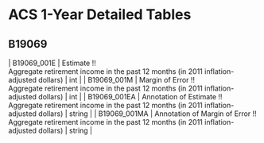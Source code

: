 # ACS 1-Year Detailed Tables

## B19069

| B19069_001E | Estimate !!<br>Aggregate retirement income in the past 12 months (in 2011 inflation-adjusted dollars) | int |
| B19069_001M | Margin of Error !!<br>Aggregate retirement income in the past 12 months (in 2011 inflation-adjusted dollars) | int |
| B19069_001EA | Annotation of Estimate !!<br>Aggregate retirement income in the past 12 months (in 2011 inflation-adjusted dollars) | string |
| B19069_001MA | Annotation of Margin of Error !!<br>Aggregate retirement income in the past 12 months (in 2011 inflation-adjusted dollars) | string |


